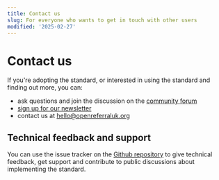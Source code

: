 ```yaml
---
title: Contact us
slug: For everyone who wants to get in touch with other users
modified: '2025-02-27'
---
```


# Contact us

If you're adopting the standard, or interested in using the standard and finding out more, you can:

- ask questions and join the discussion on the [community forum](https://forum.openreferraluk.org/)
- [sign up for our newsletter](https://openreferraluk.us1.list-manage.com/subscribe?u=9cdac16b200ed03ca1159653a&id=00056900bd)
- contact us at [hello@openreferraluk.org](hello@openreferraluk.org)

## Technical feedback and support

You can use the issue tracker on the [Github repository](https://github.com/OpenReferralUK/human-services/issues) to give technical feedback, get support and contribute to public discussions about implementing the standard.
